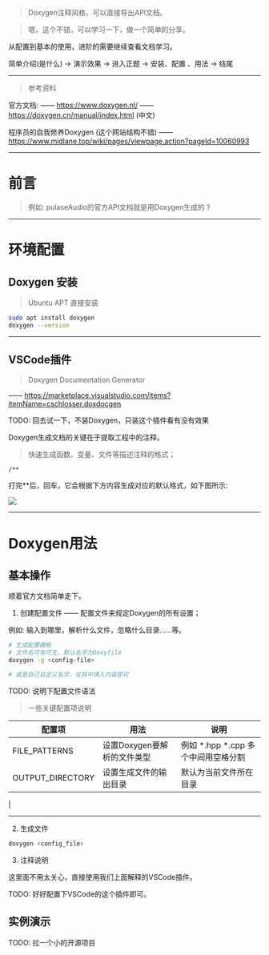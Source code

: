 > Doxygen注释风格，可以直接导出API文档。

> 嗯，这个不错，可以学习一下，做一个简单的分享。

从配置到基本的使用，进阶的需要继续查看文档学习。

简单介绍(是什么) -> 演示效果 -> 进入正题 -> 安装、配置 、用法 -> 结尾

---

> 参考资料

官方文档: 
—— https://www.doxygen.nl/
—— https://doxygen.cn/manual/index.html (中文)

程序员的自我修养Doxygen (这个网站结构不错) 
—— https://www.midlane.top/wiki/pages/viewpage.action?pageId=10060993

---

# 前言

> 例如: pulaseAudio的官方API文档就是用Doxygen生成的 ?



---

# 环境配置

## Doxygen 安装

> Ubuntu APT 直接安装

```bash
sudo apt install doxygen
doxygen --version
```

---

## VSCode插件

> Doxygen Documentation Generator

—— https://marketplace.visualstudio.com/items?itemName=cschlosser.doxdocgen


TODO: 回去试一下，不装Doxygen，只装这个插件看有没有效果

Doxygen生成文档的关键在于提取工程中的注释。

> 快速生成函数、变量、文件等描述注释的格式；

```bash
/** 
```

打完**后，回车，它会根据下方内容生成对应的默认格式，如下图所示:

![](https://oss.banshengua.top/blogimages/202510291953463.png)

---

# Doxygen用法

## 基本操作

顺着官方文档简单走下。

1. 创建配置文件 —— 配置文件来规定Doxygen的所有设置；

例如: 输入到哪里，解析什么文件，忽略什么目录......等。

```bash
# 生成配置模板
# 文件名可有可无，默认名字为Doxyfile
doxygen -g <config-file> 

# 或是自己自定义名字，在其中填入内容即可
```

TODO: 说明下配置文件语法

> 一些关键配置项说明

| 配置项             | 用法                      | 说明                             |
| ---               | ---                      | ---                              |
| FILE_PATTERNS     | 设置Doxygen要解析的文件类型 | 例如 *.hpp *.cpp 多个中间用空格分割  |
| OUTPUT_DIRECTORY  | 设置生成文件的输出目录       | 默认为当前文件所在目录              |
| 

---

2. 生成文件

```bash
doxygen <config_file>
```

3. 注释说明

这里面不用太关心，直接使用我们上面解释的VSCode插件。

TODO: 好好配置下VSCode的这个插件即可。

## 实例演示

TODO: 拉一个小的开源项目



